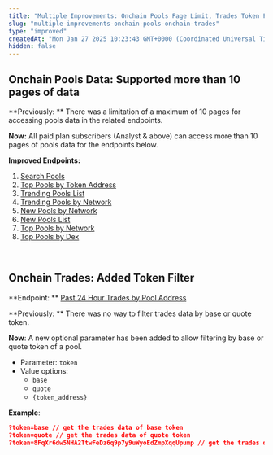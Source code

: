 ```yaml
---
title: "Multiple Improvements: Onchain Pools Page Limit, Trades Token Filter"
slug: "multiple-improvements-onchain-pools-onchain-trades"
type: "improved"
createdAt: "Mon Jan 27 2025 10:23:43 GMT+0000 (Coordinated Universal Time)"
hidden: false
---
```

## Onchain Pools Data: Supported more than 10 pages of data

**Previously: ** There was a limitation of a maximum of 10 pages for accessing pools data in the related endpoints.

**Now:** All paid plan subscribers (Analyst & above) can access more than 10 pages of pools data for the endpoints below. 

**Improved Endpoints:**

1. [Search Pools](https://docs.coingecko.com/reference/search-pools)
2. [Top Pools by Token Address](https://docs.coingecko.com/reference/top-pools-contract-address)
3. [Trending Pools List](https://docs.coingecko.com/reference/trending-pools-list)
4. [Trending Pools by Network](https://docs.coingecko.com/reference/trending-pools-network)
5. [New Pools by Network](https://docs.coingecko.com/reference/latest-pools-network)
6. [New Pools List](https://docs.coingecko.com/reference/latest-pools-list)
7. [Top Pools by Network](https://docs.coingecko.com/reference/top-pools-network)
8. [Top Pools by Dex](https://docs.coingecko.com/reference/top-pools-dex)

<br />

## Onchain Trades: Added Token Filter

**Endpoint: ** [Past 24 Hour Trades by Pool Address](https://docs.coingecko.com/reference/pool-trades-contract-address)

**Previously: ** There was no way to filter trades data by base or quote token.

**Now**: A new optional parameter has been added to allow filtering by base or quote token of a pool.

- Parameter: `token`
- Value options:
  - `base`
  - `quote`
  - `{token_address}`

**Example**:

```json Example
?token=base // get the trades data of base token
?token=quote // get the trades data of quote token
?token=8FqXr6dw5NHA2TtwFeDz6q9p7y9uWyoEdZmpXqqUpump // get the trades data of specific token based on address
```